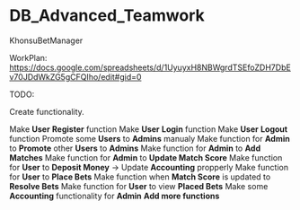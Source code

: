 # DB_Advanced_Teamwork
KhonsuBetManager

WorkPlan:
https://docs.google.com/spreadsheets/d/1UyuyxH8NBWgrdTSEfoZDH7DbEv70JDdWkZG5gCFQIho/edit#gid=0

TODO:

Create functionality.

Make **User** **Register** function
Make **User** **Login** function
Make **User** **Logout** function
Promote some **Users** to **Admins** manualy
Make function for **Admin** to **Promote** other **Users** to **Admins**
Make function for **Admin** to **Add Matches**
Make function for **Admin** to **Update Match Score**
Make function for **User** to **Deposit Money** -> Update **Accounting** propperly
Make function for **User** to **Place Bets**
Make function when **Match Score** is updated to **Resolve Bets**
Make function for **User** to view **Placed Bets**
Make some **Accounting** functionality for **Admin**
**Add more functions**
